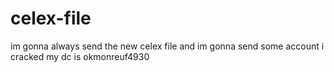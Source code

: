 # celex-file
im gonna always send the new celex file and im gonna send some account i cracked 
my dc is okmonreuf4930
